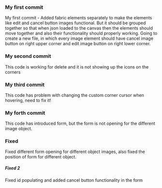 ### My first commit
My first commit - Added fabric elements separately to make the elements like edit and cancel button images functional. But it should be grouped together so that when json loaded to the canvas then the elements should move together and also their functionality should properly working. 
Going to create a new file, in which every image element should have cancel image button on right upper corner and edit image button on right lower corner.

### My second commit 
This code is working for delete and it is not showing up the icons on the corners

### My third commit
This code has problem with changing the custom corner cursor when hovering, need to fix it!

### My forth commit
This code has introduced form, but the form is not opening for the different image object.

### Fixed
Fixed different form opening for different object images, also fixed the position of form for different object.

##### Fixed 2
Fixed id populating and added cancel button functionality in the form